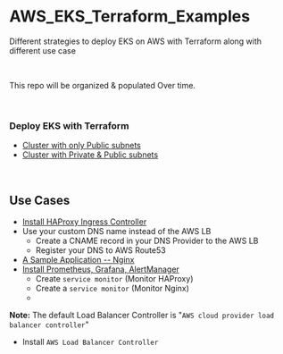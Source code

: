 # AWS_EKS_Terraform_Examples
Different strategies to deploy EKS on AWS with Terraform along with different use case

<br>

This repo will be organized & populated Over time.  


<br>

### Deploy EKS with Terraform 

* [Cluster with only Public subnets](terraform-eks-1)
* [Cluster with Private & Public subnets](terraform-eks-2)

<br>

## Use Cases

* [Install HAProxy Ingress Controller](Use-Cases/HAProxy-Ingress-Controller/)
* Use your custom DNS name instead of the AWS LB
    * Create a CNAME record in your DNS Provider to the AWS LB
    * Register your DNS to AWS Route53
* [A Sample Application -- Nginx](Use-Cases/sample-app-nginx)
* [Install Prometheus, Grafana, AlertManager](Use-Cases/install_prometheus_grafana_alertmanager)
    * Create `service monitor` (Monitor HAProxy)
    * Create a `service monitor` (Monitor Nginx)
    * 

**Note:** The default Load Balancer Controller is "`AWS cloud provider load balancer controller`"

* Install `AWS Load Balancer Controller`



<br>


